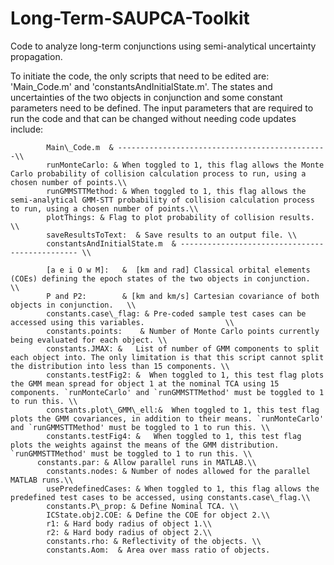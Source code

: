 # Long-Term-SAUPCA-Toolkit
Code to analyze long-term conjunctions using semi-analytical uncertainty propagation.

To initiate the code, the only scripts that need to be edited are: 'Main\_Code.m' and 'constantsAndInitialState.m'. The states and uncertainties of the two objects in conjunction and some constant parameters need to be defined. The input parameters that are required to run the code and that can be changed without needing code updates include:


            Main\_Code.m  & -----------------------------------------------\\
            runMonteCarlo: & When toggled to 1, this flag allows the Monte Carlo probability of collision calculation process to run, using a chosen number of points.\\
            runGMMSTTMethod: & When toggled to 1, this flag allows the semi-analytical GMM-STT probability of collision calculation process to run, using a chosen number of points.\\
            plotThings: & Flag to plot probability of collision results. \\
            saveResultsToText:  & Save results to an output file. \\
            constantsAndInitialState.m  & ----------------------------------------------- \\
            
            [a e i O w M]:   &  [km and rad] Classical orbital elements (COEs) defining the epoch states of the two objects in conjunction.  \\
			P and P2:        & [km and km/s] Cartesian covariance of both objects in conjunction.   \\
			constants.case\_flag: & Pre-coded sample test cases can be accessed using this variables.                  \\
			constants.points:	 & Number of Monte Carlo points currently being evaluated for each object. \\
			constants.JMAX:	&	List of number of GMM components to split each object into. The only limitation is that this script cannot split the distribution into less than 15 components. \\
            constants.testFig2:	&  When toggled to 1, this test flag plots the GMM mean spread for object 1 at the nominal TCA using 15 components. `runMonteCarlo' and `runGMMSTTMethod' must be toggled to 1 to run this. \\
            constants.plot\_GMM\_ell:&	When toggled to 1, this test flag plots the GMM covariances, in addition to their means. `runMonteCarlo' and `runGMMSTTMethod' must be toggled to 1 to run this. \\
            constants.testFig4:	&	When toggled to 1, this test flag plots the weights against the means of the GMM distribution. `runGMMSTTMethod' must be toggled to 1 to run this. \\
		  constants.par: & Allow parallel runs in MATLAB.\\
            constants.nodes: & Number of nodes allowed for the parallel MATLAB runs.\\
            usePredefinedCases: & When toggled to 1, this flag allows the predefined test cases to be accessed, using constants.case\_flag.\\
            constants.P\_prop: & Define Nominal TCA. \\
            ICState.obj2.COE: & Define the COE for object 2.\\
            r1: & Hard body radius of object 1.\\
            r2: & Hard body radius of object 2.\\
            constants.rho: & Reflectivity of the objects. \\
            constants.Aom:  & Area over mass ratio of objects. 

